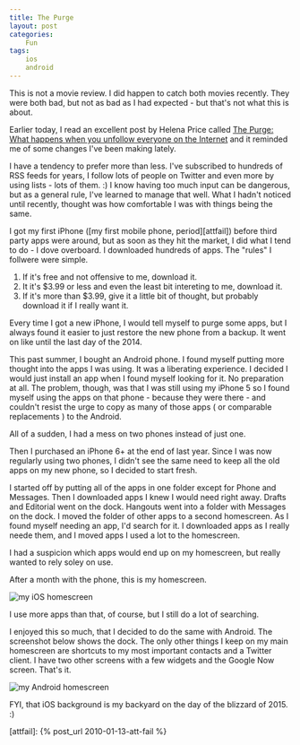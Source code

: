 ```yaml
---
title: The Purge
layout: post
categories:
    Fun
tags:
    ios
    android
---
```

This is not a movie review. I did happen to catch both movies recently. They were both bad, but not as bad as I had expected - but that's not what this is about. 

Earlier today, I read an excellent post by Helena Price called <a href="https://medium.com/@helena/the-purge-what-happens-when-you-unfollow-everyone-on-the-internet-7b05a27efae1">The Purge: What happens when you unfollow everyone on the Internet</a> and it reminded me of some changes I've been making lately.

I have a tendency to prefer more than less. I've subscribed to hundreds of RSS feeds for years, I follow lots of people on Twitter and even more by using lists - lots of them. :) I know having too much input can be dangerous, but as a general rule, I've learned to manage that well. What I hadn't noticed until recently, thought was how comfortable I was with things being the same.

I got my first iPhone ([my first mobile phone, period][attfail]) before third party apps were around, but as soon as they hit the market, I did what I tend to do - I dove overboard. I downloaded hundreds of apps. The "rules" I follwere were simple.

1. If it's free and not offensive to me, download it.
2. It it's $3.99 or less and even the least bit intereting to me, download it.
3. If it's more than $3.99, give it a little bit of thought, but probably download it if I really want it.

Every time I got a new iPhone, I would tell myself to purge some apps, but I always found it easier to just restore the new phone from a backup. It went on like until the last day of the 2014.

This past summer, I bought an Android phone. I found myself putting more thought into the apps I was using. It was a liberating experience. I decided I would just install an app when I found myself looking for it. No preparation at all. The problem, though, was that I was still using my iPhone 5 so I found myself using the apps on that phone - because they were there - and couldn't resist the urge to copy as many of those apps ( or comparable replacements ) to the Android. 

All of a sudden, I had a mess on two phones instead of just one.

Then I purchased an iPhone 6+ at the end of last year. Since I was now regularly using two phones, I didn't see the same need to keep all the old apps on my new phone, so I decided to start fresh. 

I started off by putting all of the apps in one folder except for Phone and Messages. Then I downloaded apps I knew I would need right away. Drafts and Editorial went on the dock. Hangouts went into a folder with Messages on the dock. I moved the folder of other apps to a second homescreen. As I found myself needing an app, I'd search for it. I downloaded apps as I really neede them, and I moved apps I used a lot to the homescreen.

I had a suspicion which apps would end up on my homescreen, but really wanted to rely soley on use.

After a month with the phone, this is my homescreen.

<img src="http://farm8.staticflickr.com/7329/16403392696_b88b37a887_o.jpg" alt="my iOS homescreen" />

I use more apps than that, of course, but I still do a lot of searching.

I enjoyed this so much, that I decided to do the same with Android. The screenshot below shows the dock. The only other things I keep on my main homescreen are shortcuts to my most important contacts and a Twitter client. I have two other screens with a few widgets and the Google Now screen. That's it. 

<img src="http://farm8.staticflickr.com/7415/16241962090_08633698c4_o.jpg" alt="my Android homescreen" />

FYI, that iOS background is my backyard on the day of the blizzard of 2015. :)

[attfail]: {% post_url 2010-01-13-att-fail %}

